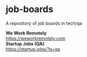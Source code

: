 # job-boards
A repository of job boards in tech/qa


<strong>We Work Remotely</strong><br>
https://weworkremotely.com
<br>
<strong>Startup Jobs (QA)</strong><br>
https://startup.jobs/?q=qa
